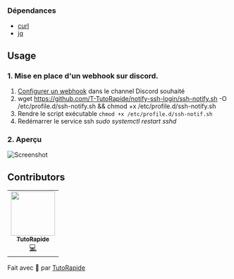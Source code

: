 ### Dépendances

- [curl](https://curl.se)
- [jq](https://stedolan.github.io/jq/)

## Usage

### 1. Mise en place d'un webhook sur discord.

1. [Configurer un webhook](https://support.discord.com/hc/en-us/articles/228383668-Intro-to-Webhooks) dans le channel Discord souhaité
2. wget https://github.com/T-TutoRapide/notify-ssh-login/ssh-notify.sh -O /etc/profile.d/ssh-notify.sh && chmod +x /etc/profile.d/ssh-notify.sh
4. Rendre le script exécutable `chmod +x /etc/profile.d/ssh-notif.sh`
5. Redémarrer le service ssh *sudo systemctl restart sshd*

### 2. Aperçu 

![Screenshot](https://imgur.com/fNWuSHT.png)


## Contributors

<table>
  <tr>
    <td align="center"><a href="https://www.youtube.com/TutoRapide"><img src="https://yt3.ggpht.com/ytc/AAUvwngzJkJHJEWz421NQonqJzaAlthI8DXuQaYJ4_002A=s900-c-k-c0x00ffffff-no-rj" width="100px;" alt=""/><br /><sub><b>TutoRapide</b></sub></a><br /><a href="https://www.youtube.com/TutoRapide" title="Code">💻</a></td>
  </tr>
</table>

Fait avec 💖 par [TutoRapide](https://discord.gg/YM9XTZP)